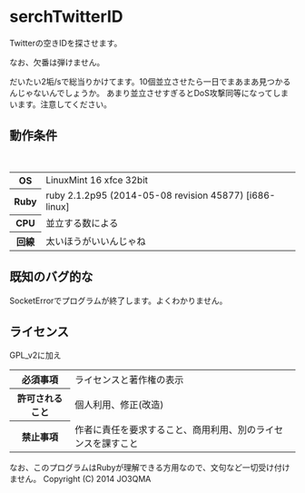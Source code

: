 serchTwitterID
==============

Twitterの空きIDを探させます。

なお、欠番は弾けません。

だいたい2垢/sで総当りかけてます。10個並立させたら一日でまあまあ見つかるんじゃないんでしょうか。
あまり並立させすぎるとDoS攻撃同等になってしまいます。注意してください。

<h2>動作条件</h2><br>
<table>
<tr><th>OS</th><td>LinuxMint 16 xfce 32bit</td></tr>
<tr><th>Ruby</th><td>ruby 2.1.2p95 (2014-05-08 revision 45877) [i686-linux]</td></tr>
<tr><th>CPU</th><td>並立する数による</td></tr>
<tr><th>回線</th><td>太いほうがいいんじゃね</td></tr>
</table>


<h2>既知のバグ的な</h2>
SocketErrorでプログラムが終了します。よくわかりません。

<h2>ライセンス</h2>
GPL_v2に加え
<table>
<tr><th>必須事項</th><td>ライセンスと著作権の表示</td></tr>
<tr><th>許可されること</th><td>個人利用、修正(改造)</td></tr>
<tr><th>禁止事項</th><td> 作者に責任を要求すること、商用利用、別のライセンスを課すこと</td></tr>
</table>






なお、このプログラムはRubyが理解できる方用なので、文句など一切受け付けません。
Copyright (C) 2014 JO3QMA
